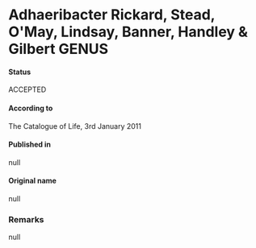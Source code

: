 Adhaeribacter Rickard, Stead, O'May, Lindsay, Banner, Handley & Gilbert GENUS
=======

#### Status
ACCEPTED

#### According to
The Catalogue of Life, 3rd January 2011

#### Published in
null

#### Original name
null

### Remarks
null